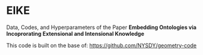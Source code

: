 # EIKE
Data, Codes, and Hyperparameters of the Paper **Embedding Ontologies via Incoprorating Extensional and Intensional Knowledge**

This code is built on the base of: https://github.com/NYSDY/geometry-code 
